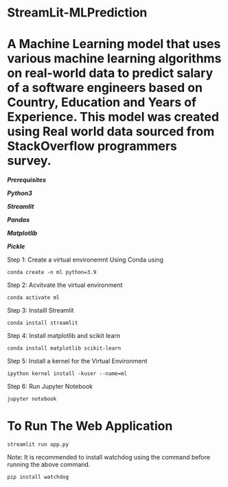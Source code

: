 # StreamLit-MLPrediction
# A Machine Learning model that uses various machine learning algorithms on real-world data to predict salary of a software engineers based on Country, Education and Years of Experience. This model was created using Real world data sourced from StackOverflow programmers survey.

***Prerequisites***

***Python3***

***Streamlit***

***Pandas***

***Matplotlib***

***Pickle***

Step 1: Create a virtual environemnt Using Conda using

    conda create -n ml python=3.9
    
Step 2: Acvitvate the virtual environment

    conda activate ml

Step 3: Installl Streamlit 

    conda install streamlit
 
Step 4: Install matplotlib and scikit learn

    conda install matplotlib scikit-learn
     
Step 5: Install a kernel for the Virtual Environment
    
    ipython kernel install -kuser --name=ml
     
Step 6: Run Jupyter Notebook

    jupyter notebook
    
    
    
# To Run The Web Application

    streamlit run app.py
    
Note: It is recommended to install watchdog using the command before running the above command.
    
    pip install watchdog

   
